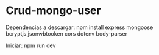 # Crud-mongo-user
Dependencias a descargar: npm install express mongoose bcryptjs.jsonwbtooken cors dotenv body-parser

Iniciar: npm run dev
